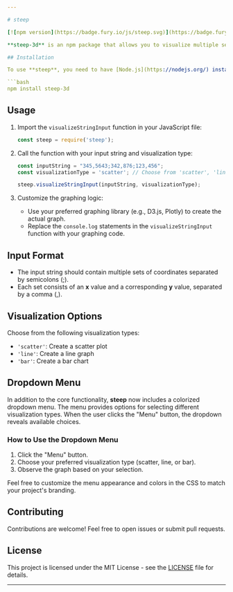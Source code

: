 ```yaml
---

# steep

[![npm version](https://badge.fury.io/js/steep.svg)](https://badge.fury.io/js/steep)

**steep-3d** is an npm package that allows you to visualize multiple sets of **x** and **y** coordinates from a single input string. Whether you're plotting data points, creating graphs, or analyzing trends, **steep-3d** has got you covered!

## Installation

To use **steep**, you need to have [Node.js](https://nodejs.org/) installed. Then, simply run:

```bash
npm install steep-3d
```

## Usage

1. Import the `visualizeStringInput` function in your JavaScript file:

    ```javascript
    const steep = require('steep');
    ```

2. Call the function with your input string and visualization type:

    ```javascript
    const inputString = "345,5643;342,876;123,456";
    const visualizationType = 'scatter'; // Choose from 'scatter', 'line', or 'bar'

    steep.visualizeStringInput(inputString, visualizationType);
    ```

3. Customize the graphing logic:
    - Use your preferred graphing library (e.g., D3.js, Plotly) to create the actual graph.
    - Replace the `console.log` statements in the `visualizeStringInput` function with your graphing code.

## Input Format

- The input string should contain multiple sets of coordinates separated by semicolons (;).
- Each set consists of an **x** value and a corresponding **y** value, separated by a comma (,).

## Visualization Options

Choose from the following visualization types:
- `'scatter'`: Create a scatter plot
- `'line'`: Create a line graph
- `'bar'`: Create a bar chart

## Dropdown Menu

In addition to the core functionality, **steep** now includes a colorized dropdown menu. The menu provides options for selecting different visualization types. When the user clicks the "Menu" button, the dropdown reveals available choices.

### How to Use the Dropdown Menu

1. Click the "Menu" button.
2. Choose your preferred visualization type (scatter, line, or bar).
3. Observe the graph based on your selection.

Feel free to customize the menu appearance and colors in the CSS to match your project's branding.

## Contributing

Contributions are welcome! Feel free to open issues or submit pull requests.

## License

This project is licensed under the MIT License - see the [LICENSE](LICENSE) file for details.

---
```

